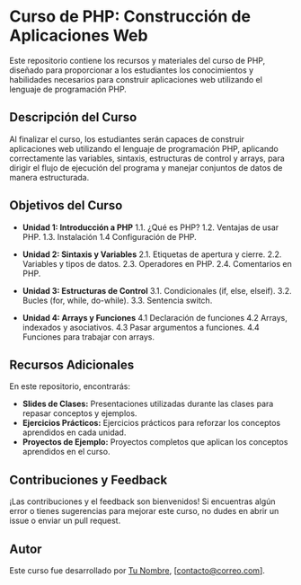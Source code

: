 # Curso de PHP: Construcción de Aplicaciones Web

Este repositorio contiene los recursos y materiales del curso de PHP, diseñado para proporcionar a los estudiantes los conocimientos y habilidades necesarios para construir aplicaciones web utilizando el lenguaje de programación PHP.

## Descripción del Curso

Al finalizar el curso, los estudiantes serán capaces de construir aplicaciones web utilizando el lenguaje de programación PHP, aplicando correctamente las variables, sintaxis, estructuras de control y arrays, para dirigir el flujo de ejecución del programa y manejar conjuntos de datos de manera estructurada.


## Objetivos del Curso

- **Unidad 1: Introducción a PHP**
 1.1. ¿Qué es PHP?
 1.2. Ventajas de usar PHP.
 1.3. Instalación
 1.4 Configuración de PHP.


- **Unidad 2: Sintaxis y Variables**
 2.1. Etiquetas de apertura y cierre.
 2.2. Variables y tipos de datos.
 2.3. Operadores en PHP.
 2.4. Comentarios en PHP.


- **Unidad 3: Estructuras de Control**
 3.1. Condicionales (if, else, elseif).
 3.2. Bucles (for, while, do-while).
 3.3. Sentencia switch.


- **Unidad 4: Arrays y Funciones**
 4.1 Declaración de funciones
 4.2 Arrays, indexados y asociativos.
 4.3 Pasar argumentos a funciones.
 4.4 Funciones para trabajar con arrays.


## Recursos Adicionales

En este repositorio, encontrarás:

- **Slides de Clases:** Presentaciones utilizadas durante las clases para repasar conceptos y ejemplos.
- **Ejercicios Prácticos:** Ejercicios prácticos para reforzar los conceptos aprendidos en cada unidad.
- **Proyectos de Ejemplo:** Proyectos completos que aplican los conceptos aprendidos en el curso.

## Contribuciones y Feedback

¡Las contribuciones y el feedback son bienvenidos! Si encuentras algún error o tienes sugerencias para mejorar este curso, no dudes en abrir un issue o enviar un pull request.

## Autor

Este curso fue desarrollado por [Tu Nombre](enlace_a_tu_perfil_de_redes_sociales_o_sitio_web), [contacto@correo.com].

